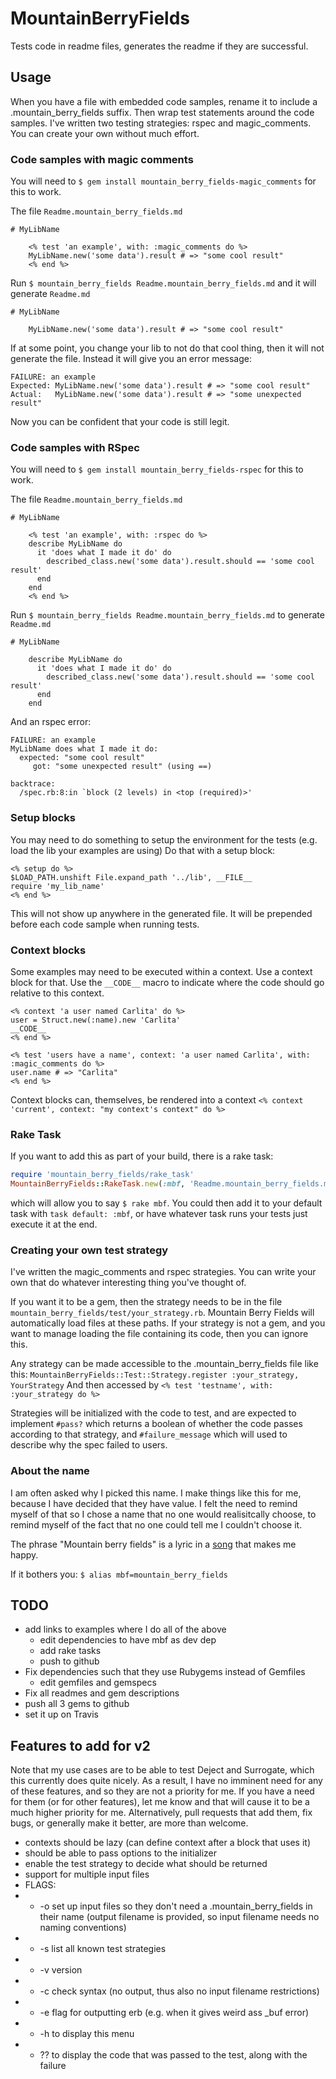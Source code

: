 # MountainBerryFields

Tests code in readme files, generates the readme if they are successful.

## Usage

When you have a file with embedded code samples, rename it to include a .mountain_berry_fields suffix.
Then wrap test statements around the code samples. I've written two testing strategies: rspec and magic_comments.
You can create your own without much effort.


### Code samples with magic comments

You will need to
`$ gem install mountain_berry_fields-magic_comments`
for this to work.

The file `Readme.mountain_berry_fields.md`

    # MyLibName

        <% test 'an example', with: :magic_comments do %>
        MyLibName.new('some data').result # => "some cool result"
        <% end %>

Run `$ mountain_berry_fields Readme.mountain_berry_fields.md` and it will generate `Readme.md`

    # MyLibName

        MyLibName.new('some data').result # => "some cool result"

If at some point, you change your lib to not do that cool thing, then it will not generate the file.  Instead it will give you an error message:

    FAILURE: an example
    Expected: MyLibName.new('some data').result # => "some cool result"
    Actual:   MyLibName.new('some data').result # => "some unexpected result"

Now you can be confident that your code is still legit.

### Code samples with RSpec

You will need to
`$ gem install mountain_berry_fields-rspec`
for this to work.

The file `Readme.mountain_berry_fields.md`

    # MyLibName

        <% test 'an example', with: :rspec do %>
        describe MyLibName do
          it 'does what I made it do' do
            described_class.new('some data').result.should == 'some cool result'
          end
        end
        <% end %>

Run `$ mountain_berry_fields Readme.mountain_berry_fields.md` to generate `Readme.md`

    # MyLibName

        describe MyLibName do
          it 'does what I made it do' do
            described_class.new('some data').result.should == 'some cool result'
          end
        end

And an rspec error:

    FAILURE: an example
    MyLibName does what I made it do:
      expected: "some cool result"
         got: "some unexpected result" (using ==)

    backtrace:
      /spec.rb:8:in `block (2 levels) in <top (required)>'

### Setup blocks

You may need to do something to setup the environment for the tests (e.g. load the lib your examples are using)
Do that with a setup block:

    <% setup do %>
    $LOAD_PATH.unshift File.expand_path '../lib', __FILE__
    require 'my_lib_name'
    <% end %>

This will not show up anywhere in the generated file. It will be prepended before each code sample when running tests.

### Context blocks

Some examples may need to be executed within a context. Use a context block for that.
Use the `__CODE__` macro to indicate where the code should go relative to this context.

    <% context 'a user named Carlita' do %>
    user = Struct.new(:name).new 'Carlita'
    __CODE__
    <% end %>

    <% test 'users have a name', context: 'a user named Carlita', with: :magic_comments do %>
    user.name # => "Carlita"
    <% end %>

Context blocks can, themselves, be rendered into a context `<% context 'current', context: "my context's context" do %>`

### Rake Task

If you want to add this as part of your build, there is a rake task:

```ruby
require 'mountain_berry_fields/rake_task'
MountainBerryFields::RakeTask.new(:mbf, 'Readme.mountain_berry_fields.md')
```

which will allow you to say `$ rake mbf`. You could then add it to your default task with
`task default: :mbf`, or have whatever task runs your tests just execute it at the end.

### Creating your own test strategy

I've written the magic_comments and rspec strategies. You can write your own that do
whatever interesting thing you've thought of.

If you want it to be a gem, then the strategy needs to be in the file
`mountain_berry_fields/test/your_strategy.rb`. Mountain Berry Fields
will automatically load files at these paths. If your strategy is not a gem,
and you want to manage loading the file containing its code, then you can ignore this.

Any strategy can be made accessible to the .mountain_berry_fields file like this:
`MountainBerryFields::Test::Strategy.register :your_strategy, YourStrategy`
And then accessed by `<% test 'testname', with: :your_strategy do %>`

Strategies will be initialized with the code to test, and are expected to
implement `#pass?` which returns a boolean of whether the code passes according
to that strategy, and `#failure_message` which will used to describe why the spec
failed to users.

### About the name

I am often asked why I picked this name. I make things like this for me, because I have decided that they have value.
I felt the need to remind myself of that so I chose a name that no one would realisitcally choose,
to remind myself of the fact that no one could tell me I couldn't choose it.

The phrase "Mountain berry fields" is a lyric in a [song](http://www.myspace.com/joyelectric/music/songs/birds-will-sing-forever-christian-songs-album-version-34576758) that makes me happy.

If it bothers you: `$ alias mbf=mountain_berry_fields`

## TODO
* add links to examples where I do all of the above
  - edit dependencies to have mbf as dev dep
  - add rake tasks
  - push to github
* Fix dependencies such that they use Rubygems instead of Gemfiles
  - edit gemfiles and gemspecs
* Fix all readmes and gem descriptions
* push all 3 gems to github
* set it up on Travis

## Features to add for v2

Note that my use cases are to be able to test Deject and Surrogate,
which this currently does quite nicely. As a result, I have no imminent
need for any of these features, and so they are not a priority for me.
If you have a need for them (or for other features), let me know and that
will cause it to be a much higher priority for me. Alternatively,
pull requests that add them, fix bugs, or generally make it better,
are more than welcome.

* contexts should be lazy (can define context after a block that uses it)
* should be able to pass options to the initializer
* enable the test strategy to decide what should be returned
* support for multiple input files
* FLAGS:
* * -o set up input files so they don't need a .mountain_berry_fields in their name (output filename is provided, so input filename needs no naming conventions)
* * -s list all known test strategies
* * -v version
* * -c check syntax (no output, thus also no input filename restrictions)
* * -e flag for outputting erb (e.g. when it gives weird ass _buf error)
* * -h to display this menu
* * ?? to display the code that was passed to the test, along with the failure
